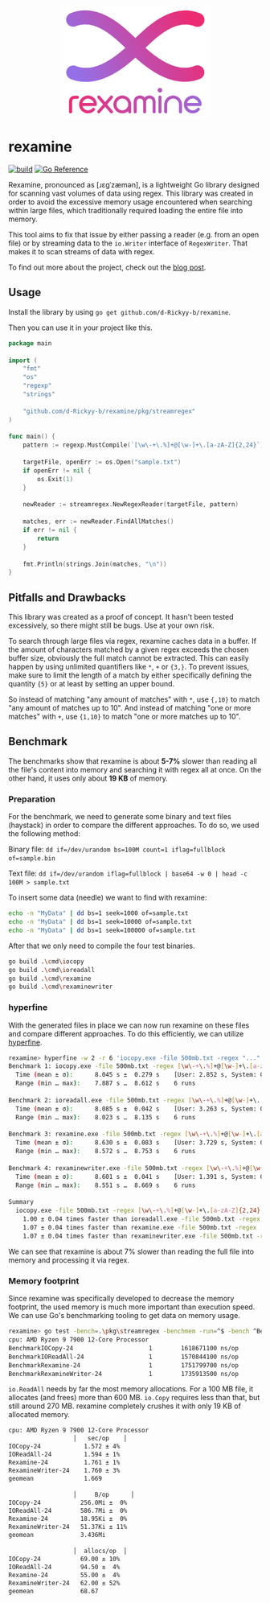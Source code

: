 <p align="center">
  <img src="./docs/img/rexamine.png" height="220" />
</p>

# rexamine

[![build](https://github.com/d-Rickyy-b/rexamine/actions/workflows/test.yml/badge.svg)](https://github.com/d-Rickyy-b/rexamine/actions/workflows/test.yml)
[![Go Reference](https://pkg.go.dev/badge/github.com/d-Rickyy-b/rexamine.svg)](https://pkg.go.dev/github.com/d-Rickyy-b/rexamine)

Rexamine, pronounced as [ɹɛɡˈzæmən], is a lightweight Go library designed for scanning vast volumes of data using regex. This library was created in order to avoid the excessive memory usage encountered when searching within large files, which traditionally required loading the entire file into memory.

This tool aims to fix that issue by either passing a reader (e.g. from an open file) or by streaming data to the `io.Writer` interface of `RegexWriter`.
That makes it to scan streams of data with regex.

To find out more about the project, check out the [blog post](https://blog.rico-j.de/rexamine-golang-stream-regex).

## Usage

Install the library by using
`go get github.com/d-Rickyy-b/rexamine`.

Then you can use it in your project like this.

```Go
package main

import (
    "fmt"
    "os"
    "regexp"
    "strings"

    "github.com/d-Rickyy-b/rexamine/pkg/streamregex"
)

func main() {
    pattern := regexp.MustCompile(`[\w\-+\.%]+@[\w-]+\.[a-zA-Z]{2,24}`)

    targetFile, openErr := os.Open("sample.txt")
    if openErr != nil {
        os.Exit(1)
    }

    newReader := streamregex.NewRegexReader(targetFile, pattern)

    matches, err := newReader.FindAllMatches()
    if err != nil {
        return
    }

    fmt.Println(strings.Join(matches, "\n"))
}
```

## Pitfalls and Drawbacks

This library was created as a proof of concept.
It hasn't been tested excessively, so there might still be bugs.
Use at your own risk.

To search through large files via regex, rexamine caches data in a buffer.
If the amount of characters matched by a given regex exceeds the chosen buffer size, obviously the full match cannot be extracted.
This can easily happen by using unlimited quantifiers like `*`, `+` or `{3,}`.
To prevent issues, make sure to limit the length of a match by either specifically defining the quantity `{5}` or at least by setting an upper bound.

So instead of matching "any amount of matches" with `*`, use `{,10}` to match "any amount of matches up to 10".
And instead of matching "one or more matches" with `+`, use `{1,10}` to match "one or more matches up to 10".

## Benchmark

The benchmarks show that rexamine is about **5-7%** slower than reading all the file's content into memory and searching it with regex all at once.
On the other hand, it uses only about **19 KB** of memory.

### Preparation

For the benchmark, we need to generate some binary and text files (haystack) in order to compare the different approaches.
To do so, we used the following method:

Binary file:
`dd if=/dev/urandom bs=100M count=1 iflag=fullblock of=sample.bin`

Text file:
`dd if=/dev/urandom iflag=fullblock | base64 -w 0 | head -c 100M > sample.txt`

To insert some data (needle) we want to find with rexamine:

```bash
echo -n "MyData" | dd bs=1 seek=1000 of=sample.txt
echo -n "MyData" | dd bs=1 seek=10000 of=sample.txt
echo -n "MyData" | dd bs=1 seek=100000 of=sample.txt
```

After that we only need to compile the four test binaries.

```bash
go build .\cmd\iocopy
go build .\cmd\ioreadall
go build .\cmd\rexamine
go build .\cmd\rexaminewriter
```

### hyperfine

With the generated files in place we can now run rexamine on these files and compare different approaches.
To do this efficiently, we can utilize [hyperfine](https://github.com/sharkdp/hyperfine).

```bash
rexamine> hyperfine -w 2 -r 6 'iocopy.exe -file 500mb.txt -regex "..."' 'ioreadall.exe -file 500mb.txt -regex "..."' 'rexamine.exe -file 500mb.txt -regex "..."' 'rexaminewriter.exe -file 500mb.txt -regex "..."'
Benchmark 1: iocopy.exe -file 500mb.txt -regex [\w\-+\.%]+@[\w-]+\.[a-zA-Z]{2,24}
  Time (mean ± σ):      8.045 s ±  0.279 s    [User: 2.852 s, System: 0.049 s]
  Range (min … max):    7.887 s …  8.612 s    6 runs

Benchmark 2: ioreadall.exe -file 500mb.txt -regex [\w\-+\.%]+@[\w-]+\.[a-zA-Z]{2,24}
  Time (mean ± σ):      8.085 s ±  0.042 s    [User: 3.263 s, System: 0.042 s]
  Range (min … max):    8.023 s …  8.135 s    6 runs

Benchmark 3: rexamine.exe -file 500mb.txt -regex [\w\-+\.%]+@[\w-]+\.[a-zA-Z]{2,24}
  Time (mean ± σ):      8.630 s ±  0.083 s    [User: 3.729 s, System: 0.104 s]
  Range (min … max):    8.572 s …  8.753 s    6 runs

Benchmark 4: rexaminewriter.exe -file 500mb.txt -regex [\w\-+\.%]+@[\w-]+\.[a-zA-Z]{2,24}
  Time (mean ± σ):      8.601 s ±  0.041 s    [User: 1.391 s, System: 0.062 s]
  Range (min … max):    8.551 s …  8.669 s    6 runs

Summary
  iocopy.exe -file 500mb.txt -regex [\w\-+\.%]+@[\w-]+\.[a-zA-Z]{2,24} ran
    1.00 ± 0.04 times faster than ioreadall.exe -file 500mb.txt -regex [\w\-+\.%]+@[\w-]+\.[a-zA-Z]{2,24}
    1.07 ± 0.04 times faster than rexamine.exe -file 500mb.txt -regex [\w\-+\.%]+@[\w-]+\.[a-zA-Z]{2,24}
    1.07 ± 0.04 times faster than rexaminewriter.exe -file 500mb.txt -regex [\w\-+\.%]+@[\w-]+\.[a-zA-Z]{2,24}
```

We can see that rexamine is about 7% slower than reading the full file into memory and processing it via regex.

### Memory footprint

Since rexamine was specifically developed to decrease the memory footprint, the used memory is much more important than execution speed.
We can use Go's benchmarking tooling to get data on memory usage.

```bash
rexamine> go test -bench=.\pkg\streamregex -benchmem -run=^$ -bench ^Benchmark.+$ -count 5
cpu: AMD Ryzen 9 7900 12-Core Processor
BenchmarkIOCopy-24                     1        1618671100 ns/op        268449152 B/op        76 allocs/op
BenchmarkIOReadAll-24                  1        1570844100 ns/op        615242440 B/op       106 allocs/op
BenchmarkRexamine-24                   1        1751799700 ns/op           19464 B/op         58 allocs/op
BenchmarkRexamineWriter-24             1        1735913500 ns/op           53440 B/op         68 allocs/op
```

`io.ReadAll` needs by far the most memory allocations. For a 100 MB file, it allocates (and frees) more than 600 MB.
`io.Copy` requires less than that, but still around 270 MB.
rexamine completely crushes it with only 19 KB of allocated memory.

```text
cpu: AMD Ryzen 9 7900 12-Core Processor
                  │   sec/op    │
IOCopy-24            1.572 ± 4%
IOReadAll-24         1.594 ± 1%
Rexamine-24          1.761 ± 1%
RexamineWriter-24    1.760 ± 3%
geomean              1.669

                  │     B/op      │
IOCopy-24           256.0Mi ±  0%
IOReadAll-24        586.7Mi ±  0%
Rexamine-24         18.95Ki ±  0%
RexamineWriter-24   51.37Ki ± 11%
geomean             3.436Mi

                  │  allocs/op  │
IOCopy-24           69.00 ± 10%
IOReadAll-24        94.50 ±  4%
Rexamine-24         55.00 ±  4%
RexamineWriter-24   62.00 ± 52%
geomean             68.67
```
